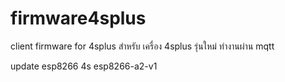 # firmware4splus
client firmware for 4splus
สำหรับ เครื่อง 4splus รุ่นใหม่ ทำงานผ่าน mqtt 

update esp8266 4s esp8266-a2-v1
